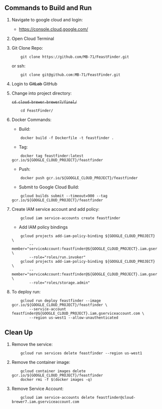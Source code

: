 ## Commands to Build and Run
1. Navigate to google cloud and login:
    - https://console.cloud.google.com/

2. Open Cloud Terminal

3. Git Clone Repo:
    ```
        git clone https://github.com/MB-71/FeastFinder.git
    ```
    or ssh:
    ```
        git clone git@github.com:MB-71/FeastFinder.git
    ```

4. Login to ~~GitLab~~ GitHub

5. Change into project directory:

    ~~`
        cd cloud-brewer-brewer7/final/
    `~~

    ```
        cd FeastFinder/
    ```

6. Docker Commands:
    - Build: 
    ```
        docker build -f Dockerfile -t feastfinder .
    ```
    - Tag: 
    ```
        docker tag feastfinder:latest gcr.io/${GOOGLE_CLOUD_PROJECT}/feastfinder
    ```
    - Push:
    ```
        docker push gcr.io/${GOOGLE_CLOUD_PROJECT}/feastfinder
    ```
    - Submit to Google Cloud Build:
    ```
        gcloud builds submit --timeout=900 --tag gcr.io/${GOOGLE_CLOUD_PROJECT}/feastfinder
    ```

7. Create IAM service account and add policy:
    ```
        gcloud iam service-accounts create feastfinder
    ```
    - Add IAM policy bindings
    ```
        gcloud projects add-iam-policy-binding ${GOOGLE_CLOUD_PROJECT} \
            --member="serviceAccount:feastfinder@${GOOGLE_CLOUD_PROJECT}.iam.gserviceaccount.com" \
            --role="roles/run.invoker"
        gcloud projects add-iam-policy-binding ${GOOGLE_CLOUD_PROJECT} \
            --member="serviceAccount:feastfinder@${GOOGLE_CLOUD_PROJECT}.iam.gserviceaccount.com" \
            --role="roles/storage.admin"
     ```

8. To deploy run: 
    ```
        gcloud run deploy feastfinder --image gcr.io/${GOOGLE_CLOUD_PROJECT}/feastfinder \
            --service-account feastfinder@${GOOGLE_CLOUD_PROJECT}.iam.gserviceaccount.com \
            --region us-west1 --allow-unauthenticated
    ```

## Clean Up
1. Remove the service: 
    ```
        gcloud run services delete feastfinder --region us-west1
    ```
    
2. Remove the container image:
    ```
        gcloud container images delete gcr.io/${GOOGLE_CLOUD_PROJECT}/feastfinder
        docker rmi -f $(docker images -q)
    ```

3. Remove Service Account:
    ```
        gcloud iam service-accounts delete feastfinder@cloud-brewer7.iam.gserviceaccount.com
    ```
